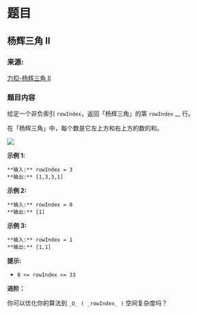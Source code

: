 # 题目

## 杨辉三角 II

### 来源:

[力扣-杨辉三角 II](https://leetcode-cn.com/problems/pascals-triangle-ii/)

### 题目内容

给定一个非负索引 `rowIndex`，返回「杨辉三角」的第 `rowIndex` __ 行。

在「杨辉三角」中，每个数是它左上方和右上方的数的和。

![](https://pic.leetcode-cn.com/1626927345-DZmfxB-PascalTriangleAnimated2.gif)

**示例 1:**

    
    
    **输入:** rowIndex = 3
    **输出:** [1,3,3,1]
    

**示例 2:**

    
    
    **输入:** rowIndex = 0
    **输出:** [1]
    

**示例 3:**

    
    
    **输入:** rowIndex = 1
    **输出:** [1,1]
    

**提示:**

  * `0 <= rowIndex <= 33`

**进阶：**

你可以优化你的算法到 `_O_ ( _rowIndex_ )` 空间复杂度吗？

